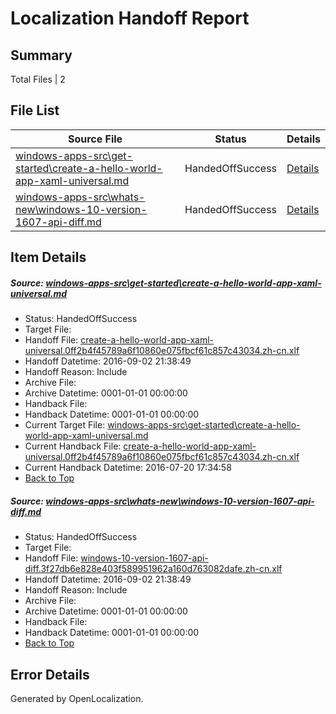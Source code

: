 # <a name='report-top'></a> Localization Handoff Report

## Summary
 Total Files | 2

## File List
 Source File | Status | Details 
 ----------- | ------ | ------- 
 [windows-apps-src\get-started\create-a-hello-world-app-xaml-universal.md](https://github.com/Microsoft/windows-apps/blob/ee934bbfdaf7f5f55c7a21b08fab3d78e69c22f5/windows-apps-src/get-started/create-a-hello-world-app-xaml-universal.md) | HandedOffSuccess | [Details](#85a1451d1c46e4abfc42e5d46b4e6a08a02f90023550)
 [windows-apps-src\whats-new\windows-10-version-1607-api-diff.md](https://github.com/Microsoft/windows-apps/blob/f37df6720da10b6f5bb44b99d41ee63c5ead9ec7/windows-apps-src/whats-new/windows-10-version-1607-api-diff.md) | HandedOffSuccess | [Details](#4027fa8018a1e43095c53ae04b222156e84371b87998)

## Item Details
##### <a name='85a1451d1c46e4abfc42e5d46b4e6a08a02f90023550'></a> Source: [windows-apps-src\get-started\create-a-hello-world-app-xaml-universal.md](https://github.com/Microsoft/windows-apps/blob/ee934bbfdaf7f5f55c7a21b08fab3d78e69c22f5/windows-apps-src/get-started/create-a-hello-world-app-xaml-universal.md)
* Status: HandedOffSuccess
* Target File: 
* Handoff File: [create-a-hello-world-app-xaml-universal.0ff2b4f45789a6f10860e075fbcf61c857c43034.zh-cn.xlf](https://github.com/Microsoft/WDG.handoff/blob/282fa6317a78be39e2143a6a77224b998e9c8b3b/ol-handoff/Microsoft/windows-apps.zh-cn/master/create-a-hello-world-app-xaml-universal.0ff2b4f45789a6f10860e075fbcf61c857c43034.zh-cn.xlf)
* Handoff Datetime: 2016-09-02 21:38:49
* Handoff Reason: Include
* Archive File: 
* Archive Datetime: 0001-01-01 00:00:00
* Handback File: 
* Handback Datetime: 0001-01-01 00:00:00
* Current Target File: [windows-apps-src\get-started\create-a-hello-world-app-xaml-universal.md](https://github.com/Microsoft/windows-apps.zh-cn/blob/32ed88f8e6b89946bfa394c621c09bde4565e407/windows-apps-src/get-started/create-a-hello-world-app-xaml-universal.md)
* Current Handback File: [create-a-hello-world-app-xaml-universal.0ff2b4f45789a6f10860e075fbcf61c857c43034.zh-cn.xlf](https://github.com/Microsoft/WDG.handback/blob/7f934e6edca1ecf88a8bb5c9968f789c84e1b237/ol-handback/Microsoft/windows-apps.zh-cn/master/create-a-hello-world-app-xaml-universal.0ff2b4f45789a6f10860e075fbcf61c857c43034.zh-cn.xlf)
* Current Handback Datetime: 2016-07-20 17:34:58
* [Back to Top](#report-top)

##### <a name='4027fa8018a1e43095c53ae04b222156e84371b87998'></a> Source: [windows-apps-src\whats-new\windows-10-version-1607-api-diff.md](https://github.com/Microsoft/windows-apps/blob/f37df6720da10b6f5bb44b99d41ee63c5ead9ec7/windows-apps-src/whats-new/windows-10-version-1607-api-diff.md)
* Status: HandedOffSuccess
* Target File: 
* Handoff File: [windows-10-version-1607-api-diff.3f27db6e828e403f589951962a160d763082dafe.zh-cn.xlf](https://github.com/Microsoft/WDG.handoff/blob/282fa6317a78be39e2143a6a77224b998e9c8b3b/ol-handoff/Microsoft/windows-apps.zh-cn/master/windows-10-version-1607-api-diff.3f27db6e828e403f589951962a160d763082dafe.zh-cn.xlf)
* Handoff Datetime: 2016-09-02 21:38:49
* Handoff Reason: Include
* Archive File: 
* Archive Datetime: 0001-01-01 00:00:00
* Handback File: 
* Handback Datetime: 0001-01-01 00:00:00
* [Back to Top](#report-top)


## Error Details

Generated by OpenLocalization.
